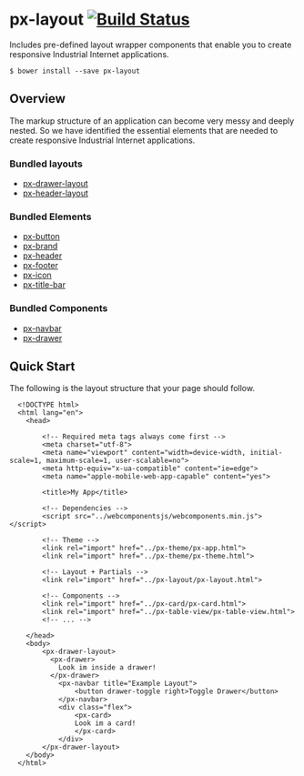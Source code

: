 # px-layout [![Build Status](https://travis-ci.org/PredixDev/px-layout.svg?branch=master)](https://travis-ci.org/PredixDev/px-layout)

Includes pre-defined layout wrapper components that enable you to create responsive Industrial Internet applications. 



```
$ bower install --save px-layout
```



## Overview

The markup structure of an application can become very messy and deeply nested. So we have identified the essential elements that are needed to create responsive Industrial Internet applications.

### Bundled layouts

* [px-drawer-layout](http://predixdev.github.io/px-layout/bower_components/px-layout/px-drawer-layout/demo.html)
* [px-header-layout](http://predixdev.github.io/px-layout/bower_components/px-layout/px-header-layout/demo.html)


### Bundled Elements

* [px-button](https://github.com/PredixDev/px-partials)
* [px-brand](https://github.com/PredixDev/px-partials)
* [px-header](https://github.com/PredixDev/px-partials)
* [px-footer](https://github.com/PredixDev/px-partials)
* [px-icon](https://github.com/PredixDev/px-partials)
* [px-title-bar](https://github.com/PredixDev/px-partials)

### Bundled Components

* [px-navbar](https://github.com/PredixDev/px-navbar)
* [px-drawer](https://github.com/PredixDev/px-drawer)


## Quick Start
The following is the layout structure that your page should follow.


```
  <!DOCTYPE html>
  <html lang="en">
  	<head>

    	<!-- Required meta tags always come first -->
		<meta charset="utf-8">
    	<meta name="viewport" content="width=device-width, initial-scale=1, maximum-scale=1, user-scalable=no">
    	<meta http-equiv="x-ua-compatible" content="ie=edge">
    	<meta name="apple-mobile-web-app-capable" content="yes">

		<title>My App</title>

		<!-- Dependencies -->
		<script src="../webcomponentsjs/webcomponents.min.js"></script>

		<!-- Theme -->
		<link rel="import" href="../px-theme/px-app.html">
		<link rel="import" href="../px-theme/px-theme.html">

		<!-- Layout + Partials -->
		<link rel="import" href="../px-layout/px-layout.html">

		<!-- Components -->
		<link rel="import" href="../px-card/px-card.html">
		<link rel="import" href="../px-table-view/px-table-view.html">
		<!-- ... -->

  	</head>
  	<body>
  		<px-drawer-layout>
	      <px-drawer>
	      	Look im inside a drawer!
	      </px-drawer>
			<px-navbar title="Example Layout">
				<button drawer-toggle right>Toggle Drawer</button>
			</px-navbar>
			<div class="flex">
				<px-card>
				Look im a card!
				</px-card>
			</div>
		</px-drawer-layout>
  	</body>
  </html>
```
